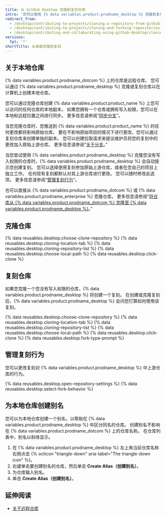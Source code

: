 ```yaml
---
title: 从 GitHub Desktop 克隆和复刻仓库
intro: '您可以使用 {% data variables.product.prodname_desktop %} 克隆和复刻 {% data variables.product.prodname_dotcom %} 上的仓库。'
redirect_from:
  - /desktop/contributing-to-projects/cloning-a-repository-from-github-desktop
  - /desktop/contributing-to-projects/cloning-and-forking-repositories-from-github-desktop
  - /desktop/contributing-and-collaborating-using-github-desktop/cloning-and-forking-repositories-from-github-desktop
versions:
  fpt: '*'
shortTitle: 从桌面克隆和复刻
---
```


## 关于本地仓库
{% data variables.product.prodname_dotcom %} 上的仓库是远程仓库。 您可以通过 {% data variables.product.prodname_desktop %} 克隆或复刻仓库以在计算机上创建本地仓库。

您可以通过克隆仓库创建 {% data variables.product.product_name %} 上您可以访问的任何仓库的本地副本。 如果您拥有一个仓库或拥有写入权限，您可以在本地和远程位置之间进行同步。 更多信息请参阅“[同步分支](/desktop/contributing-and-collaborating-using-github-desktop/syncing-your-branch)”。

当您克隆仓库时，您推送到 {% data variables.product.product_name %} 的任何更改都将影响原始仓库。 要在不影响原始项目的情况下进行更改，您可以通过复刻仓库来创建单独的副本。 您可以创建拉取请求来提议维护员将您的复刻中的更改加入原始上游仓库。 更多信息请参阅“[关于分支](/pull-requests/collaborating-with-pull-requests/working-with-forks/about-forks)。”

当您尝试使用 {% data variables.product.prodname_desktop %} 克隆您没有写入权限的仓库时，{% data variables.product.prodname_desktop %} 会自动提示您创建复刻。 您可以选择使用复刻参加原始上游仓库，或者在您自己的项目上独立工作。 任何现有复刻都默认对其上游仓库进行更改。 您可以随时修改此选项。 更多信息请参阅“[管理复刻行为](#managing-fork-behavior)”。

也可以直接从 {% data variables.product.prodname_dotcom %} 或 {% data variables.product.prodname_enterprise %} 克隆仓库。 更多信息请参阅“[将仓库从 {% data variables.product.prodname_dotcom %} 克隆至 {% data variables.product.prodname_desktop %}](/desktop/guides/contributing-to-projects/cloning-a-repository-from-github-to-github-desktop/)。”

## 克隆仓库

{% data reusables.desktop.choose-clone-repository %}
{% data reusables.desktop.cloning-location-tab %}
{% data reusables.desktop.cloning-repository-list %}
{% data reusables.desktop.choose-local-path %}
{% data reusables.desktop.click-clone %}

## 复刻仓库
如果您克隆一个您没有写入权限的仓库，{% data variables.product.prodname_desktop %} 将创建一个复刻。 在创建或克隆复刻后，{% data variables.product.prodname_desktop %} 会问您打算如何使用该复刻。

{% data reusables.desktop.choose-clone-repository %}
{% data reusables.desktop.cloning-location-tab %}
{% data reusables.desktop.cloning-repository-list %}
{% data reusables.desktop.choose-local-path %}
{% data reusables.desktop.click-clone %}
{% data reusables.desktop.fork-type-prompt %}

## 管理复刻行为
您可以更改复刻对 {% data variables.product.prodname_desktop %} 中上游仓库的行为。

{% data reusables.desktop.open-repository-settings %}
{% data reusables.desktop.select-fork-behavior %}

## 为本地仓库创建别名
您可以为本地仓库创建一个别名，以帮助在 {% data variables.product.prodname_desktop %} 中区分同名的仓库。 创建别名不影响在 {% data variables.product.prodname_dotcom %} 上的仓库名称。 在仓库列表中，别名以斜体显示。

1. 在 {% data variables.product.prodname_desktop %} 左上角当前仓库名称右侧点击 {% octicon "triangle-down" aria-label="The triangle-down icon" %}。
2. 右键单击要创建别名的仓库，然后单击 **Create Alias（创建别名）**。
3. 为仓库输入别名。
4. 单击 **Create Alias（创建别名）**。

## 延伸阅读
- [关于远程仓库](/github/getting-started-with-github/about-remote-repositories)
